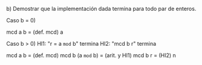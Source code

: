 b) Demostrar que la implementación dada termina para todo par de enteros.

Caso b = 0)

mcd a b
=           (def. mcd)
a


Caso b > 0)
HI1: "r = a `mod` b" termina
HI2: "mcd b r" termina

mcd a b
=           (def. mcd)
mcd b (a `mod` b)
=           (arit. y HI1)
mcd b r
=           (HI2)
n
